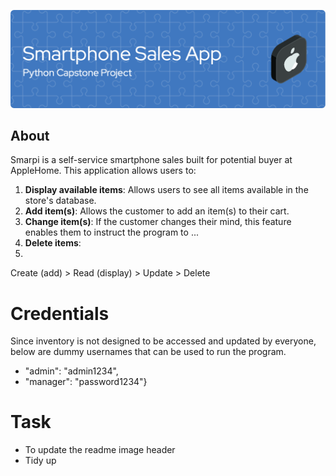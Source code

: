 ![Header](ReadMeHeader.png)

## About 

Smarpi is a self-service smartphone sales built for potential buyer at AppleHome. This application allows users to:

1. **Display available items**: Allows users to see all items available in the store's database.
2. **Add item(s)**: Allows the customer to add an item(s) to their cart.
3. **Change item(s)**: If the customer changes their mind, this feature enables them to instruct the program to ...
4. **Delete items**: 
5. 

Create (add) > Read (display) > Update > Delete


# Credentials
Since inventory is not designed to be accessed and updated by everyone, below are dummy usernames that can be used to run the program.
- "admin": "admin1234",
- "manager": "password1234"}

# Task
- To update the readme image header
- Tidy up 